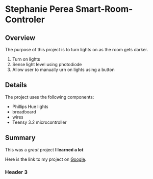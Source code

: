# Stephanie Perea Smart-Room-Controler

## Overview
The purpose of this project is to turn lights on as the room gets darker.

1. Turn on lights
1. Sense light level using photodiode
1. Allow user to manually urn on lights using a button

## Details

The project uses the following components:

* Phillips Hue lights
* breadboard
* wires
* Teensy 3.2 microcontroller

## Summary

This was a *great* project **I learned a lot**

Here is the link to my project on [Google](https://www.google.com).

### Header 3